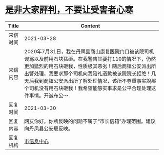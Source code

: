 # <a href="http://www.shangluo.gov.cn/zmhd/ldxxxx.jsp?urltype=leadermail.LeaderMailContentUrl&wbtreeid=1112&leadermailid=7077">是非大家評判，不要让受害者心寒</a>
| Title |                                                                                    Content                                                                                     |
|:-----:|--------------------------------------------------------------------------------------------------------------------------------------------------------------------------------|
| 来信时间  | 2021-03-28                                                                                                                                                                     |
| 来信内容  | 2020年7月31日，我在丹凤县商山康复医院门口被该院司机谩骂以及前用石块猛砸。在我警告其要打110的情况下，仍然更加猛烈的用石块砸我，性质极其恶劣！随后商镇公安派出所出警处理，我要求那个司机向我陪礼道歉被该院院长拒绝！几天后我到商镇公安派出所了解处理情况，该所不尊重事实說那个司机没有用石块砸我！我希望能够实事求是公平合理处理这件事情。开诚布公～ |
| 回复时间  | 2021-03-30                                                                                                                                                                     |
| 回复内容  | 网友你好，你所反映的问题不属于“市长信箱”办理范围。建议向丹凤县公安局反映。                                                                                                                                         |
| 回复机构  | <a href="../../categories/agencies/市信息中心.md">市信息中心</a>                                                                                                                           |